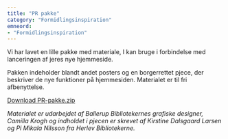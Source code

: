 ```yaml
---
title: "PR pakke"
category: "Formidlingsinspiration"
emneord:
- "Formidlingsinspiration"
---
```

Vi har lavet en lille pakke med materiale, I kan bruge i forbindelse med lanceringen af jeres nye hjemmeside.

Pakken indeholder blandt andet posters og en borgerrettet pjece, der beskriver de nye funktioner på hjemmesiden. 
Materialet er til fri afbenyttelse. 

[Download PR-pakke.zip](/assets/files/PR-pakke.zip)

*Materialet er udarbejdet af Ballerup Bibliotekernes grafiske designer, Camilla Krogh og indholdet i pjecen er skrevet af Kirstine Dalsgaard Larsen og Pi Mikala Nilsson fra Herlev Bibliotekerne.*
